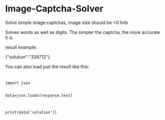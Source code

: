 # Image-Captcha-Solver

Solve simple image captchas, image size should be <0.1mb 

Solves words as well as digits. The simpler the captcha, the more accurate it is.

result example:

{"solution":"338712"}


You can also load just the result like this:
###
<code>
import json
  
data=json.loads(response.text)

  print(data['solution'])
</code>
